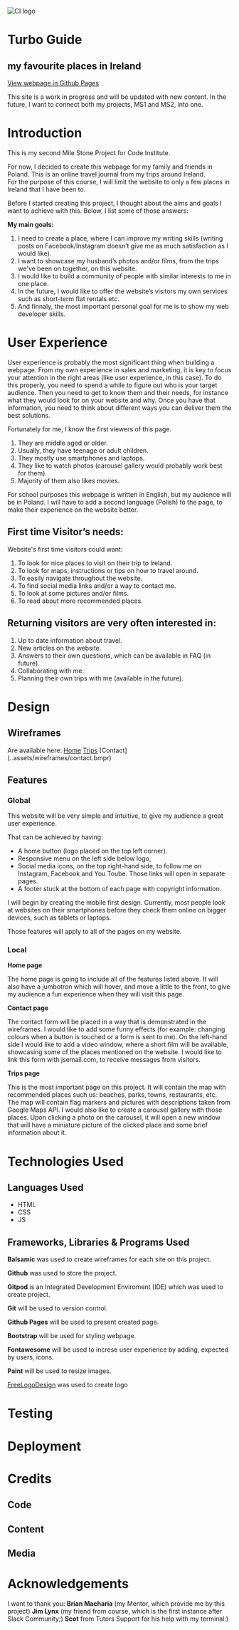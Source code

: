 ![CI logo](https://codeinstitute.s3.amazonaws.com/fullstack/ci_logo_small.png)



# Turbo Guide
## my favourite places in Ireland 

[View webpage in Github Pages]()

This site is a work in progress and will be updated with new content.
In the future, I want to connect both my projects, MS1 and MS2, into one.

# Introduction

This is my second Mile Stone Project for Code Institute. 
 
For now, I decided to create this webpage for my family and friends in Poland. This is an online travel journal from my trips around Ireland.  
For the purpose of this course, I will limit the website to only a few places in Ireland that I have been to. 

Before I started creating this project, I thought about the aims and goals I want to achieve with this. Below, I list some of those answers: 

**My main goals:**

1.	I need to create a place, where I can improve my writing skills (writing
    posts on Facebook/Instagram doesn’t give me as much satisfaction as I would
    like).
2.	I want to showcase my husband’s photos and/or films, from the trips we've
    been on together, on this website.
3.	I would like to build a community of people with similar interests to me in
    one place. 
4.	In the future, I would like to offer the website’s visitors my own services
    such as short-term flat rentals etc. 
5.	And finnaly, the most important personal goal for me is to show my web
    developer skills.

# User Experience

User experience is probably the most significant thing when building a webpage. From my own experience in sales and marketing, it is key to focus your attention in the right areas (like user experience, in this case). To do this properly, you need to spend a while to figure out who is your target audience. Then you need to get to know them and their needs, for instance what they would look for on your website and why. Once you have that information, you need to think about different ways you can deliver them the best solutions.

Fortunately for me, I know the first viewers of this page. 
1. They are middle aged or older.
2. Usually, they have teenage or adult children.  
3. They mostly use smartphones and laptops.  
4. They like to watch photos (carousel gallery would probably work best for
   them).
5. Majority of them also likes movies.

For school purposes this webpage is written in English, but my audience will be in Poland. I will have to add a second language (Polish) to the page, to make their experience on the website better.

## First time Visitor’s needs:

Website's first time visitors could want:
1.	To look for nice places to visit on their trip to Ireland.
2.	To look for maps, instructions or tips on how to travel around.
3.	To easily navigate throughout the website.
4.	To find social media links and/or a way to contact me.
5.	To look at some pictures and/or films.
6.  To read about more recommended places.

## Returning visitors are very often interested in:

1.	Up to date information about travel.
2.	New articles on the website.
3.	Answers to their own questions, which can be available in FAQ (in future).
5.	Collaborating with me.
6.	Planning their own trips with me (available in the future).

# Design


## Wireframes

Are available here:
[Home](..assets/wireframes/home.bmpr)
[Trips](..assets/wireframes/Trips.bmpr)
[Contact] (..assets/wireframes/contact.bmpr)

## Features

### Global

This website will be very simple and intuitive, to give my audience a great user experience. 

That can be achieved by having:
* A home button (logo placed on the top left corner).
* Responsive menu on the left side below logo,
* Social media icons, on the top right-hand side, to follow me on 
  Instagram, Facebook and You Toube. Those links will open in separate pages. 
* A footer stuck at the bottom of each page with copyright information. 

I will begin by creating the mobile first design. Currently, most people look at websites on their smartphones before they check them online on bigger devices, such as tablets or laptops.

Those features will apply to all of the pages on my website. 

### Local

**Home page**

The home page is going to include all of the features listed above. It will also have a jumbotron which will hover, and move a little to the front, to give my audience a fun experience when they will visit this page. 

**Contact page**

The contact form will be placed in a way that is demonstrated in the wireframes. I would like to add some funny effects (for example: changing colours when a button is touched or a form is sent to me). 
On the left-hand side I would like to add a video window, where a short film will be available, showcasing some of the places mentioned on the website.
I would like to link this form with jsemail.com, to receive messages from visitors.

**Trips page**

This is the most important page on this project. It will contain the map with recommended places such us: beaches, parks, towns, restaurants, etc.   
The map will contain flag markers and pictures with descriptions taken from Google Maps API. 
I would also like to create a carousel gallery with those places. Upon clicking a photo on the carousel, it will open a new window that will have a miniature picture of the clicked place and some brief information about it.


# Technologies Used

## Languages Used

* HTML
* CSS
* JS

## Frameworks, Libraries & Programs Used

**Balsamic** was used to create wireframes for each site on this project.

**Github** was used to store the project.

**Gitpod** is an Integrated Development Enviroment (IDE) which was used to create project. 

**Git** will be used to version control.

**Github Pages** will be used to present created page.

**Bootstrap** will be used for styling webpage.

**Fontawesome** will be used to increse user experience by adding, expected by users, icons.

**Paint** will be used to resize images.

[FreeLogoDesign](https://www.freelogodesign.org) was used to create logo

# Testing

# Deployment

# Credits

## Code


## Content


## Media

# Acknowledgements

I want to thank you: 
**Brian Macharia** (my Mentor, which provide me by this project) 
**Jim Lynx** (my friend from course, which is the first instance after Slack Community;) 
**Scot** from Tutors Support for his help with my terminal:)
